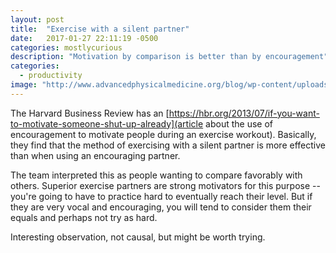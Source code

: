 ```yaml
---
layout: post
title:  "Exercise with a silent partner"
date:   2017-01-27 22:11:19 -0500
categories: mostlycurious
description: "Motivation by comparison is better than by encouragement"
categories: 
  - productivity
image: "http://www.advancedphysicalmedicine.org/blog/wp-content/uploads/2013/03/Bad-Personal-Trainer.jpeg"
---
```


The Harvard Business Review has an [https://hbr.org/2013/07/if-you-want-to-motivate-someone-shut-up-already](article about the use of encouragement to motivate people during an exercise workout).  Basically, they find that the method of exercising with a silent partner is more effective than when using an encouraging partner.

The team interpreted this as people wanting to compare favorably with others. Superior exercise partners are strong motivators for this purpose -- you're going to have to practice hard to eventually reach their level. But if they are very vocal and encouraging, you will tend to consider them their equals and perhaps not try as hard.

Interesting observation, not causal, but might be worth trying. 

